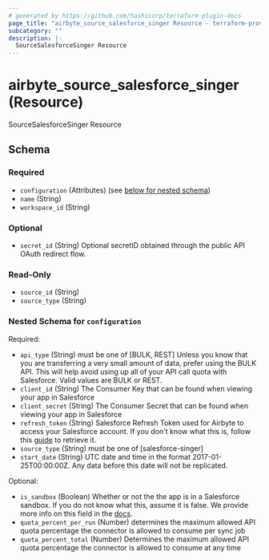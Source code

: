 ```yaml
---
# generated by https://github.com/hashicorp/terraform-plugin-docs
page_title: "airbyte_source_salesforce_singer Resource - terraform-provider-airbyte"
subcategory: ""
description: |-
  SourceSalesforceSinger Resource
---
```


# airbyte_source_salesforce_singer (Resource)

SourceSalesforceSinger Resource



<!-- schema generated by tfplugindocs -->
## Schema

### Required

- `configuration` (Attributes) (see [below for nested schema](#nestedatt--configuration))
- `name` (String)
- `workspace_id` (String)

### Optional

- `secret_id` (String) Optional secretID obtained through the public API OAuth redirect flow.

### Read-Only

- `source_id` (String)
- `source_type` (String)

<a id="nestedatt--configuration"></a>
### Nested Schema for `configuration`

Required:

- `api_type` (String) must be one of [BULK, REST]
Unless you know that you are transferring a very small amount of data, prefer using the BULK API. This will help avoid using up all of your API call quota with Salesforce. Valid values are BULK or REST.
- `client_id` (String) The Consumer Key that can be found when viewing your app in Salesforce
- `client_secret` (String) The Consumer Secret that can be found when viewing your app in Salesforce
- `refresh_token` (String) Salesforce Refresh Token used for Airbyte to access your Salesforce account. If you don't know what this is, follow this <a href="https://medium.com/@bpmmendis94/obtain-access-refresh-tokens-from-salesforce-rest-api-a324fe4ccd9b">guide</a> to retrieve it.
- `source_type` (String) must be one of [salesforce-singer]
- `start_date` (String) UTC date and time in the format 2017-01-25T00:00:00Z. Any data before this date will not be replicated.

Optional:

- `is_sandbox` (Boolean) Whether or not the the app is in a Salesforce sandbox. If you do not know what this, assume it is false. We provide more info on this field in the <a href="https://docs.airbyte.io/integrations/destinations/salesforce#is_sandbox">docs</a>.
- `quota_percent_per_run` (Number) determines the maximum allowed API quota percentage the connector is allowed to consume per sync job
- `quota_percent_total` (Number) Determines the maximum allowed API quota percentage the connector is allowed to consume at any time


